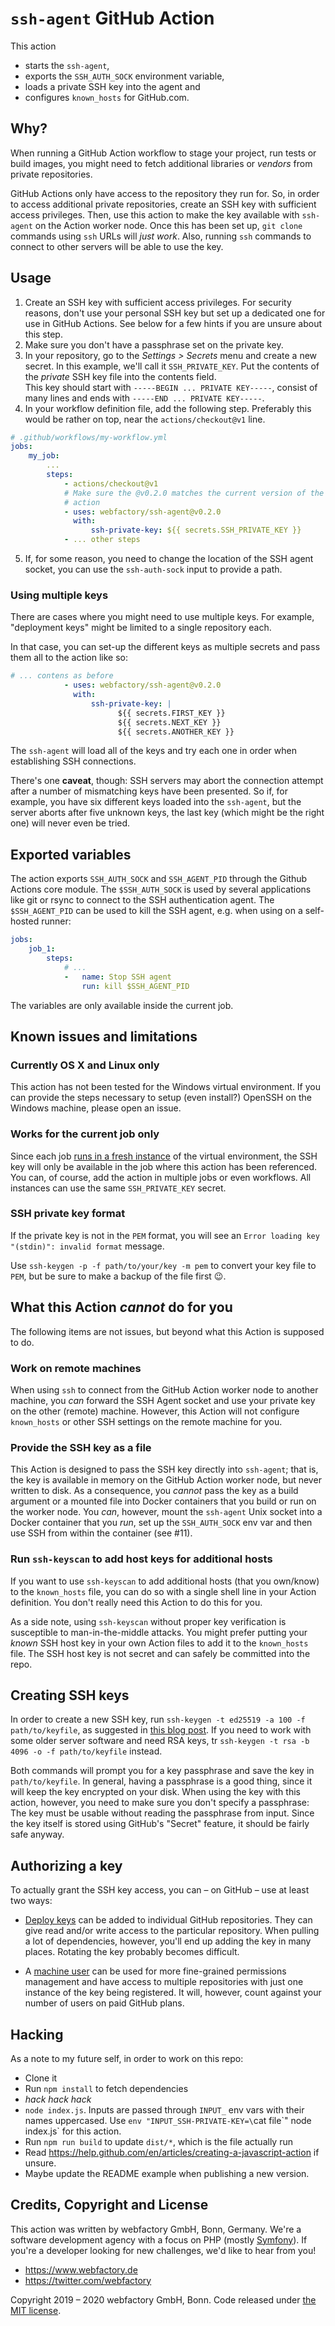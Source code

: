 # `ssh-agent` GitHub Action

This action 
* starts the `ssh-agent`, 
* exports the `SSH_AUTH_SOCK` environment variable, 
* loads a private SSH key into the agent and
* configures `known_hosts` for GitHub.com.

## Why?

When running a GitHub Action workflow to stage your project, run tests or build images, you might need to fetch additional libraries or _vendors_ from private repositories.

GitHub Actions only have access to the repository they run for. So, in order to access additional private repositories, create an SSH key with sufficient access privileges. Then, use this action to make the key available with `ssh-agent` on the Action worker node. Once this has been set up, `git clone` commands using `ssh` URLs will _just work_. Also, running `ssh` commands to connect to other servers will be able to use the key.

## Usage

1. Create an SSH key with sufficient access privileges. For security reasons, don't use your personal SSH key but set up a dedicated one for use in GitHub Actions. See below for a few hints if you are unsure about this step.
2. Make sure you don't have a passphrase set on the private key.
3. In your repository, go to the *Settings > Secrets* menu and create a new secret. In this example, we'll call it `SSH_PRIVATE_KEY`. Put the contents of the *private* SSH key file into the contents field. <br>
  This key should start with `-----BEGIN ... PRIVATE KEY-----`, consist of many lines and ends with `-----END ... PRIVATE KEY-----`. 
4. In your workflow definition file, add the following step. Preferably this would be rather on top, near the `actions/checkout@v1` line.

```yaml
# .github/workflows/my-workflow.yml
jobs:
    my_job:
        ...
        steps:
            - actions/checkout@v1
            # Make sure the @v0.2.0 matches the current version of the
            # action 
            - uses: webfactory/ssh-agent@v0.2.0
              with:
                  ssh-private-key: ${{ secrets.SSH_PRIVATE_KEY }}
            - ... other steps
```
5. If, for some reason, you need to change the location of the SSH agent socket, you can use the `ssh-auth-sock` input to provide a path.

### Using multiple keys

There are cases where you might need to use multiple keys. For example, "deployment keys" might be limited to a single repository each.

In that case, you can set-up the different keys as multiple secrets and pass them all to the action like so:

```yaml
# ... contens as before
            - uses: webfactory/ssh-agent@v0.2.0
              with:
                  ssh-private-key: |
                        ${{ secrets.FIRST_KEY }}
                        ${{ secrets.NEXT_KEY }}
                        ${{ secrets.ANOTHER_KEY }}
```

The `ssh-agent` will load all of the keys and try each one in order when establishing SSH connections.

There's one **caveat**, though: SSH servers may abort the connection attempt after a number of mismatching keys have been presented. So if, for example, you have
six different keys loaded into the `ssh-agent`, but the server aborts after five unknown keys, the last key (which might be the right one) will never even be tried.

## Exported variables
The action exports `SSH_AUTH_SOCK` and `SSH_AGENT_PID` through the Github Actions core module.
The `$SSH_AUTH_SOCK` is used by several applications like git or rsync to connect to the SSH authentication agent.
The `$SSH_AGENT_PID` can be used to kill the SSH agent, e.g. when using on a self-hosted runner:
```yaml
jobs:
    job_1:
        steps:
            # ...
            -   name: Stop SSH agent
                run: kill $SSH_AGENT_PID
```
The variables are only available inside the current job. 

## Known issues and limitations

### Currently OS X and Linux only

This action has not been tested for the Windows virtual environment. If you can provide the steps necessary to setup (even install?) OpenSSH on the Windows machine, please open an issue. 

### Works for the current job only

Since each job [runs in a fresh instance](https://help.github.com/en/articles/about-github-actions#job) of the virtual environment, the SSH key will only be available in the job where this action has been referenced. You can, of course, add the action in multiple jobs or even workflows. All instances can use the same `SSH_PRIVATE_KEY` secret.

### SSH private key format

If the private key is not in the `PEM` format, you will see an `Error loading key "(stdin)": invalid format` message.

Use `ssh-keygen -p -f path/to/your/key -m pem` to convert your key file to `PEM`, but be sure to make a backup of the file first 😉.

## What this Action *cannot* do for you

The following items are not issues, but beyond what this Action is supposed to do.

### Work on remote machines

When using `ssh` to connect from the GitHub Action worker node to another machine, you *can* forward the SSH Agent socket and use your private key on the other (remote) machine. However, this Action will not configure `known_hosts` or other SSH settings on the remote machine for you.

### Provide the SSH key as a file

This Action is designed to pass the SSH key directly into `ssh-agent`; that is, the key is available in memory on the GitHub Action worker node, but never written to disk. As a consequence, you _cannot_ pass the key as a build argument or a mounted file into Docker containers that you build or run on the worker node. You _can_, however, mount the `ssh-agent` Unix socket into a Docker container that you _run_, set up the `SSH_AUTH_SOCK` env var and then use SSH from within the container (see #11).

### Run `ssh-keyscan` to add host keys for additional hosts

If you want to use `ssh-keyscan` to add additional hosts (that you own/know) to the `known_hosts` file, you can do so with a single shell line in your Action definition. You don't really need this Action to do this for you.

As a side note, using `ssh-keyscan` without proper key verification is susceptible to man-in-the-middle attacks. You might prefer putting your _known_ SSH host key in your own Action files to add it to the `known_hosts` file. The SSH host key is not secret and can safely be committed into the repo. 

## Creating SSH keys

In order to create a new SSH key, run `ssh-keygen -t ed25519 -a 100 -f path/to/keyfile`, as suggested in [this blog post](https://stribika.github.io/2015/01/04/secure-secure-shell.html). 
If you need to work with some older server software and need RSA keys, tr `ssh-keygen -t rsa -b 4096 -o -f path/to/keyfile` instead.

Both commands will prompt you for a key passphrase and save the key in `path/to/keyfile`.
In general, having a passphrase is a good thing, since it will keep the key encrypted on your disk. When using the key with this action, however, you need to make sure you don't 
specify a passphrase: The key must be usable without reading the passphrase from input. Since the key itself is stored using GitHub's "Secret" feature, it should be fairly safe anyway.

## Authorizing a key

To actually grant the SSH key access, you can – on GitHub – use at least two ways:

* [Deploy keys](https://developer.github.com/v3/guides/managing-deploy-keys/#deploy-keys) can be added to individual GitHub repositories. They can give read and/or write access to the particular repository. When pulling a lot of dependencies, however, you'll end up adding the key in many places. Rotating the key probably becomes difficult.

* A [machine user](https://developer.github.com/v3/guides/managing-deploy-keys/#machine-users) can be used for more fine-grained permissions management and have access to multiple repositories with just one instance of the key being registered. It will, however, count against your number of users on paid GitHub plans.

## Hacking

As a note to my future self, in order to work on this repo:

* Clone it
* Run `npm install` to fetch dependencies
* _hack hack hack_
* `node index.js`. Inputs are passed through `INPUT_` env vars with their names uppercased. Use `env "INPUT_SSH-PRIVATE-KEY=\`cat file\`" node index.js` for this action.
* Run `npm run build` to update `dist/*`, which is the file actually run
* Read https://help.github.com/en/articles/creating-a-javascript-action if unsure.
* Maybe update the README example when publishing a new version.

## Credits, Copyright and License

This action was written by webfactory GmbH, Bonn, Germany. We're a software development
agency with a focus on PHP (mostly [Symfony](http://github.com/symfony/symfony)). If you're a 
developer looking for new challenges, we'd like to hear from you! 

- <https://www.webfactory.de>
- <https://twitter.com/webfactory>

Copyright 2019 – 2020 webfactory GmbH, Bonn. Code released under [the MIT license](LICENSE).
